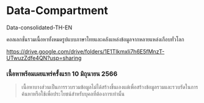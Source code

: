 # Data-Compartment
Data-consolidated-TH-EN

คอลเลกชั่นรวมเนื้อหาทั้งหมดรูปแบบภาษาไทยและคลังแหล่งข้อมูลจากหลายแหล่งเกือบทั่วโลก

https://drive.google.com/drive/folders/1E1TIkmxIi7h6E5fMnzT-UTwuzZdfe4QN?usp=sharing

### เนื้อหาพร้อมเผยแพร่ครั้งแรก 10 มิถุนายน 2566 


> เนื้อหาบางส่วนเป็นการรวบรวมข้อมูลไม่ได้สร้างขึ้นเองแต่เพื่อสร้างข้อมูลรวมและรวบรัดในการค้นหาหรือใช้เพื่อประโยชน์สำหรับบุคลที่ต้องการเท่านั้น
